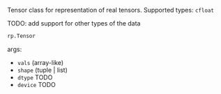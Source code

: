 Tensor class for representation of real tensors. Supported types: `cfloat`

TODO: add support for other types of the data

```python
rp.Tensor
```

args:
* `vals` (array-like)
*  `shape` (tuple | list)
*  `dtype` TODO
*  `device` TODO

